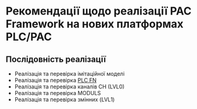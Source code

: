 # Рекомендації щодо реалізації PAC Framework на нових платформах PLC/PAC

## Послідовність реалізації

- Реалізація та перевірка імітаційної моделі
- Реалізація та перевірка [PLC FN](G:\san\PLCFramework\GitVer\cm) 
- Реалізація та перевірка каналів CH (LVL0)
- Реалізація та перевірка MODULS
- Реалізація та перевірка змінних (LVL1)